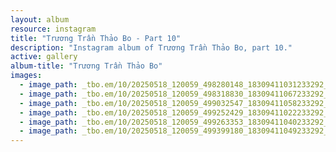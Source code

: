 ```yaml
---
layout: album
resource: instagram
title: "Trương Trần Thảo Bo - Part 10"
description: "Instagram album of Trương Trần Thảo Bo, part 10."
active: gallery
album-title: "Trương Trần Thảo Bo"
images:
  - image_path: _tbo.em/10/20250518_120059_498280148_18309411031233292_7444904610474020932_n.jpg
  - image_path: _tbo.em/10/20250518_120059_498318830_18309411067233292_2007891119563191644_n.jpg
  - image_path: _tbo.em/10/20250518_120059_499032547_18309411058233292_4795101506292959778_n.jpg
  - image_path: _tbo.em/10/20250518_120059_499252429_18309411022233292_5307009384794330265_n.jpg
  - image_path: _tbo.em/10/20250518_120059_499263353_18309411040233292_5703051991413417648_n.jpg
  - image_path: _tbo.em/10/20250518_120059_499399180_18309411049233292_9074966800738096567_n.jpg
---
```

